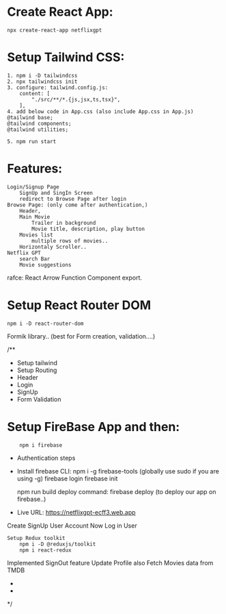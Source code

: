 # Create React App:
    npx create-react-app netflixgpt

# Setup Tailwind CSS:
    1. npm i -D tailwindcss
    2. npx tailwindcss init
    3. configure: tailwind.config.js:
        content: [
            "./src/**/*.{js,jsx,ts,tsx}",
        ],
    4. add below code in App.css (also include App.css in App.js)
    @tailwind base;
    @tailwind components;
    @tailwind utilities;

    5. npm run start

# Features:
    Login/Signup Page
        SignUp and SingIn Screen
        redirect to Browse Page after login
    Browse Page: (only come after authentication,)
        Header,
        Main Movie
            Trailer in background
            Movie title, description, play button
        Movies list
            multiple rows of movies..
        Horizontaly Scroller..
    Netflix GPT
        search Bar
        Movie suggestions

rafce: React Arrow Function Component export.

# Setup React Router DOM
    npm i -D react-router-dom

Formik library.. (best for Form creation, validation....)

/**
 * Setup tailwind
 * Setup Routing
 * Header
 * Login
 * SignUp
 * Form Validation

# Setup FireBase App and then:
        npm i firebase
 * Authentication steps
 * Install firebase CLI:
        npm i -g firebase-tools (globally use sudo if you are using -g)
        firebase login
        firebase init
    
    npm run build
    deploy command: 
        firebase deploy   (to deploy our app on firebase..)
 *  Live URL:  https://netflixgpt-ecff3.web.app

  Create SignUp User Account
  Now Log in User

    Setup Redux toolkit
        npm i -D @reduxjs/toolkit
        npm i react-redux

 Implemented SignOut feature
 Update Profile also
 Fetch Movies data from TMDB   
    
 
 * 
 * 
 */
 